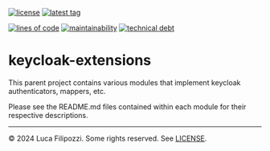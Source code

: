 [![license][license-img]][license-url]
[![latest tag][latest-tag-img]][latest-tag-url]

[![lines of code][lines-of-code-img]][lines-of-code-url]
[![maintainability][maintainability-img]][maintainability-url]
[![technical debt][technical-debt-img]][technical-debt-url]

# keycloak-extensions

This parent project contains various modules that implement keycloak
authenticators, mappers, etc.

Please see the README.md files contained within each module for their
respective descriptions.

---

© 2024 Luca Filipozzi. Some rights reserved. See [LICENSE][license].

[license]: https://github.com/LucaFilipozzi/keycloak-extensions/blob/main/LICENSE.md

[license-img]: https://badgen.net/github/license/LucaFilipozzi/keycloak-extensions?icon=github
[license-url]: https://github.com/LucaFilipozzi/keycloak-extensions/blob/main/LICENSE
[latest-tag-img]: https://badgen.net/github/tag/LucaFilipozzi/keycloak-extensions?icon=github
[latest-tag-url]: https://github.com/LucaFilipozzi/keycloak-extensions/tags

[lines-of-code-img]: https://badgen.net/codeclimate/loc/LucaFilipozzi/keycloak-extensions?icon=codeclimate
[lines-of-code-url]: https://codeclimate.com/github/LucaFilipozzi/keycloak-extensions
[maintainability-img]: https://badgen.net/codeclimate/maintainability/LucaFilipozzi/keycloak-extensions?icon=codeclimate
[maintainability-url]: https://codeclimate.com/github/LucaFilipozzi/keycloak-extensions/maintainability
[technical-debt-img]: https://badgen.net/codeclimate/tech-debt/LucaFilipozzi/keycloak-extensions?icon=codeclimate
[technical-debt-url]: https://codeclimate.com/github/LucaFilipozzi/keycloak-extensions/maintainability
